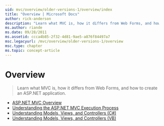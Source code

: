 ```yaml
---
uid: mvc/overview/older-versions-1/overview/index
title: "Overview | Microsoft Docs"
author: rick-anderson
description: "Learn what MVC is, how it differs from Web Forms, and how to create an ASP.NET application."
ms.author: riande
ms.date: 09/28/2011
ms.assetid: ccca4b85-2f32-4d81-9ae5-a876f84497a7
msc.legacyurl: /mvc/overview/older-versions-1/overview
msc.type: chapter
ms.topic: concept-article
---
```

# Overview

> Learn what MVC is, how it differs from Web Forms, and how to create an ASP.NET application.

- [ASP.NET MVC Overview](asp-net-mvc-overview.md)
- [Understanding the ASP.NET MVC Execution Process](understanding-the-asp-net-mvc-execution-process.md)
- [Understanding Models, Views, and Controllers (C#)](understanding-models-views-and-controllers-cs.md)
- [Understanding Models, Views, and Controllers (VB)](understanding-models-views-and-controllers-vb.md)

